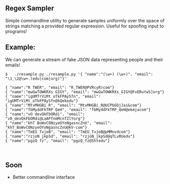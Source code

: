 Regex Sampler
---

Simple commandline utility to generate samples uniformly over the space of strings matching a provided regular expression. Useful for spoofing input to programs!

## Example:
We can generate a stream of fake JSON data representing people and their emails!
```
$	./resample.py ./resample.py '{ "name":"(\w+) (\w+)", "email": "\1_\2@\w+.(edu|com|org)"}'

{ "name":"R TWER", "email": "R_TWER@PVRcyR)com"}
{ "name":"mwGwTOWKRXs GIGY", "email": "mwGwTOWKRXs_GIGY@FvERutwS]org"}
{ "name":"igUMTrViMt oTkFPAySfn", "email": "igUMTrViMt_oTkFPAySfn@kQekedu"}
{ "name":"MtvMHGBi R", "email": "MtvMHGBi_R@UCPbGDjJai&com"}
{ "name":"fbMyddFkTRP QeH", "email": "fbMyddFkTRP_QeH@ekmjacom"}
{ "name":"vO devQkFbORdi", "email": "vO_devQkFbORdi@LaAPfnmMcnTZlYorg"}
{ "name":"khT BoWvCONzyeOYoNgasncZnU", "email": "khT_BoWvCONzyeOYoNgasncZnU@kV-com"}
{ "name":"TmEU TvjeB", "email": "TmEU_TvjeB@pMMnvdcom"}
{ "name":"rzjoN jkpSd", "email": "rzjoN_jkpSd@qTLvRUedu"}
{ "name":"pgzQ fz", "email": "pgzQ_fz@Shtedu"}



```

## Soon
- Better commandline interface
